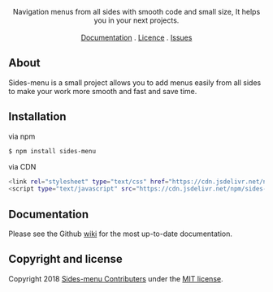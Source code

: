 <p align="center">
  Navigation menus from all sides with smooth code and small size, It helps you in your next projects. 
  <br>
  <br>
  <a href="https://github.com/abdlhaklalouche/sides-menu/wiki">Documentation</a>
  .
  <a href="https://github.com/abdlhaklalouche/sides-menu/blob/master/LICENSE">Licence</a>
  .
  <a href="https://github.com/abdlhaklalouche/sides-menu/issues">Issues</a>
</p>

## About

Sides-menu is a small project allows you to add menus easily from all sides to make your work more smooth and fast and save time.

## Installation

via npm

```sh
$ npm install sides-menu
```

via CDN

```sh
<link rel="stylesheet" type="text/css" href="https://cdn.jsdelivr.net/npm/sides-menu/dist/css/sides-menu.min.css">
<script type="text/javascript" src="https://cdn.jsdelivr.net/npm/sides-menu/dist/js/sides-menu.min.js"></script>
```

## Documentation

Please see the Github [wiki](https://github.com/abdlhaklalouche/sides-menu/wiki) for the most up-to-date documentation.

## Copyright and license

Copyright 2018 [Sides-menu Contributers](https://github.com/abdlhaklalouche/sides-menu/graphs/contributors) under the [MIT license](http://opensource.org/licenses/MIT).
